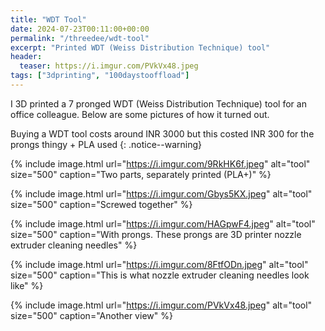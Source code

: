 ```yaml
---
title: "WDT Tool"
date: 2024-07-23T00:11:00+00:00
permalink: "/threedee/wdt-tool"
excerpt: "Printed WDT (Weiss Distribution Technique) tool"
header:
  teaser: https://i.imgur.com/PVkVx48.jpeg
tags: ["3dprinting", "100daystooffload"]
---
```


I 3D printed a 7 pronged WDT (Weiss Distribution Technique) tool for an office
colleague. Below are some pictures of how it turned out.

Buying a WDT tool costs around INR 3000 but this costed INR 300 for the prongs
thingy + PLA used
{: .notice--warning}

{% include image.html url="https://i.imgur.com/9RkHK6f.jpeg" alt="tool" size="500" caption="Two parts, separately printed (PLA+)" %}

{% include image.html url="https://i.imgur.com/Gbys5KX.jpeg" alt="tool" size="500" caption="Screwed together" %}

{% include image.html url="https://i.imgur.com/HAGpwF4.jpeg" alt="tool" size="500" caption="With prongs. These prongs are 3D printer nozzle extruder cleaning needles" %}

{% include image.html url="https://i.imgur.com/8FtfODn.jpeg" alt="tool" size="500" caption="This is what nozzle extruder cleaning needles look like" %}

{% include image.html url="https://i.imgur.com/PVkVx48.jpeg" alt="tool" size="500" caption="Another view" %}

